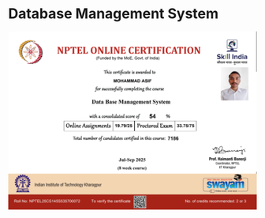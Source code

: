 ﻿# Database Management System

![dashborad](https://github.com/MDAsif-bit01/Certificate/blob/main/Certificate/Data%20Base%20Management%20System_page-0001.jpg)




